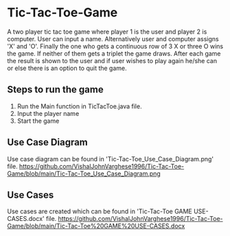 # Tic-Tac-Toe-Game

A two player tic tac toe game where player 1 is the user and player 2 is computer. User can input a name. Alternatively user and computer assigns 'X' and 'O'. Finally the one who gets a continuous row of 3 X or three O wins the game. If neither of them gets a triplet the game draws. After each game the result is shown to the user and if user wishes to play again he/she can or else there is an option to quit the game.

## Steps to run the game

1. Run the Main function in TicTacToe.java file.
2. Input the player name
3. Start the game

## Use Case Diagram 
Use case diagram can be found in 'Tic-Tac-Toe_Use_Case_Diagram.png' file.
https://github.com/VishalJohnVarghese1996/Tic-Tac-Toe-Game/blob/main/Tic-Tac-Toe_Use_Case_Diagram.png

## Use Cases
Use cases are created which can be found in 'Tic-Tac-Toe GAME USE-CASES.docx' file.
https://github.com/VishalJohnVarghese1996/Tic-Tac-Toe-Game/blob/main/Tic-Tac-Toe%20GAME%20USE-CASES.docx
